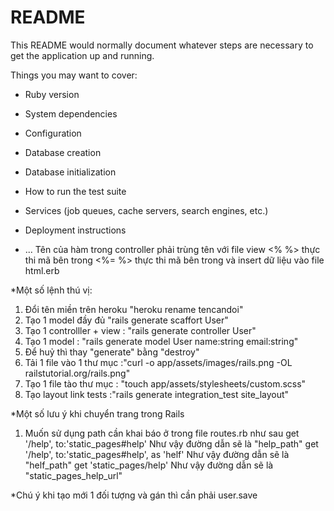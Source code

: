 # README

This README would normally document whatever steps are necessary to get the
application up and running.

Things you may want to cover:

* Ruby version

* System dependencies

* Configuration

* Database creation

* Database initialization

* How to run the test suite

* Services (job queues, cache servers, search engines, etc.)

* Deployment instructions

* ...
Tên của hàm trong controller phải trùng tên với file view
<%  %> thực thi mã bên trong
<%= %> thực thi mã bên trong và insert dữ liệu vào file html.erb

*Một số lệnh thú vị:
1. Đổi tên miền trên heroku "heroku rename tencandoi"
2. Tạo 1 model đầy đủ "rails generate scaffort User"
3. Tạo 1 controlller + view : "rails generate controller User"
4. Tạo 1 model : "rails generate model User name:string email:string"
4. Để huỷ thì thay "generate" bằng "destroy"
5. Tải 1 file vào 1 thư mục :"curl -o app/assets/images/rails.png -OL railstutorial.org/rails.png"
6. Tạo 1 file tào thư mục : "touch app/assets/stylesheets/custom.scss"
7. Tạo layout link tests :"rails generate integration_test site_layout"

*Một số lưu ý khi chuyển trang trong Rails
1. Muốn sử dụng path cần khai báo ở trong file routes.rb như sau 
    get '/help', to:'static_pages#help'
Như vậy đường dẫn sẽ là "help_path"
    get '/help', to:'static_pages#help', as 'helf'
Như vậy đường dẫn sẽ là "helf_path" 
    get 'static_pages/help'
Như vậy đường dẫn sẽ là "static_pages_help_url"

*Chú ý khi tạo mới 1 đối tượng và gán thì cần phải user.save